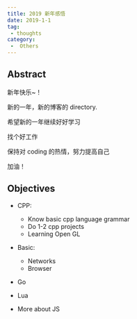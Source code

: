 ```yaml
---
title: 2019 新年感悟
date: 2019-1-1
tag:
 - thoughts
category:
 -  Others
---
```


## Abstract

新年快乐~！

新的一年，新的博客的 directory.

希望新的一年继续好好学习

找个好工作

保持对 coding 的热情，努力提高自己

加油！

## Objectives

- CPP:
  - Know basic cpp language grammar
  - Do 1-2 cpp projects
  - Learning Open GL

- Basic:
  - Networks
  - Browser

- Go

- Lua

- More about JS